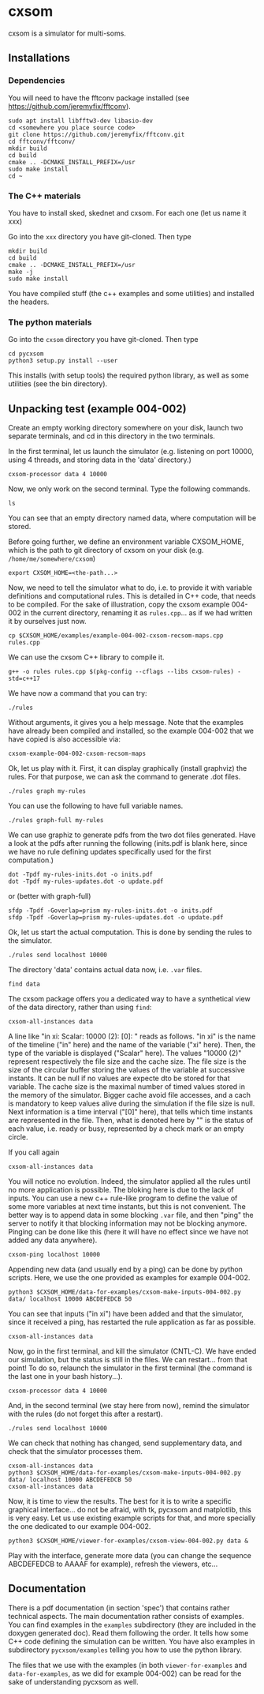 # cxsom

cxsom is a simulator for multi-soms.

## Installations 

### Dependencies

You will need to have the fftconv package installed (see https://github.com/jeremyfix/fftconv).

```
sudo apt install libfftw3-dev libasio-dev 
cd <somewhere you place source code>
git clone https://github.com/jeremyfix/fftconv.git
cd fftconv/fftconv/
mkdir build
cd build
cmake .. -DCMAKE_INSTALL_PREFIX=/usr
sudo make install
cd ~
```

### The C++ materials

You have to install sked, skednet and cxsom. For each one (let us name it xxx)

Go into the `xxx` directory you have git-cloned. Then type

```
mkdir build
cd build
cmake .. -DCMAKE_INSTALL_PREFIX=/usr
make -j
sudo make install
```

You have compiled stuff (the c++ examples and some utilities) and installed the headers.

### The python materials

Go into the `cxsom` directory you have git-cloned. Then type

```
cd pycxsom
python3 setup.py install --user
```
This installs (with setup tools) the required python library, as well as some utilities (see the bin directory).

## Unpacking test (example 004-002)

Create an empty working directory somewhere on your disk, launch two
separate terminals, and cd in this directory in the two terminals.

In the first terminal, let us launch the simulator (e.g. listening on port 10000, using 4 threads, and storing data in the 'data' directory.)

```
cxsom-processor data 4 10000
```

Now, we only work on the second terminal. Type the following commands.

```
ls
```

You can see that an empty directory named data, where computation will be stored.

Before going further, we define an environment variable CXSOM_HOME, which is the path to git directory of cxsom on your disk (e.g. `/home/me/somewhere/cxsom`)
```
export CXSOM_HOME=<the-path...>
```

Now, we need to tell the simulator what to do, i.e. to provide it with variable definitions and computational rules. This is detailed in C++ code, that needs to be compiled. For the sake of illustration, copy the cxsom example 004-002 in the current directory, renaming it as `rules.cpp`... as if we had written it by ourselves just now.

```
cp $CXSOM_HOME/examples/example-004-002-cxsom-recsom-maps.cpp rules.cpp
```

We can use the cxsom C++ library to compile it.

```
g++ -o rules rules.cpp $(pkg-config --cflags --libs cxsom-rules) -std=c++17
```

We have now a command that you can try:

```
./rules
```
Without arguments, it gives you a help message. Note that the examples have already been compiled and installed, so the example 004-002 that we have copied is also accessible via:

```
cxsom-example-004-002-cxsom-recsom-maps
```

Ok, let us play with it. First, it can display graphically (install graphviz) the rules. For that purpose, we can ask the command to generate .dot files.

```
./rules graph my-rules
```

You can use the following to have full variable names.

```
./rules graph-full my-rules
```

We can use graphiz to generate pdfs from the two dot files generated. Have a look at the pdfs after running the following (inits.pdf is blank here, since we have no rule defining updates specifically used for the first computation.)

```
dot -Tpdf my-rules-inits.dot -o inits.pdf
dot -Tpdf my-rules-updates.dot -o update.pdf
```

or (better with graph-full)

```
sfdp -Tpdf -Goverlap=prism my-rules-inits.dot -o inits.pdf
sfdp -Tpdf -Goverlap=prism my-rules-updates.dot -o update.pdf
```


Ok, let us start the actual computation. This is done by sending the rules to the simulator.

```
./rules send localhost 10000
```

The directory 'data' contains actual data now, i.e. `.var` files.

```
find data
```

The cxsom package offers you a dedicated way to have a synthetical view of the data directory, rather than using `find`:

```
cxsom-all-instances data
```

A line like "in xi: Scalar: 10000 (2): [0]: <stuff>" reads as follows. "in xi" is the name of the timeline ("in" here) and the name of the variable ("xi" here). Then, the type of the variable is displayed ("Scalar" here). The values "10000 (2)" represent respectively the file size and the cache size. The file size is the size of the circular buffer storing the values of the variable at successive instants. It can be null if no values are expecte dto be stored for that variable. The cache size is the maximal number of timed values stored in the memory of the simulator. Bigger cache avoid file accesses, and a cach is mandatory to keep values alive during the simulation if the file size is null. Next information is a time interval ("[0]" here), that tells which time instants are represented in the file. Then, what is denoted here by "<stuff>" is the status of each value, i.e. ready or busy, represented by a check mark or an empty circle.

If you call again 

```
cxsom-all-instances data
```

You will notice no evolution. Indeed, the simulator applied all the rules until no more application is possible. The bloking here is due to the lack of inputs. You can use a new c++ rule-like program to define the value of some more variables at next time instants, but this is not convenient. The better way is to append data in some blocking `.var` file, and then "ping" the server to notify it that blocking information may not be blocking anymore. Pinging can be done like this (here it will have no effect since we have not added any data anywhere).

```
cxsom-ping localhost 10000
```

Appending new data (and usually end by a ping) can be done by python scripts. Here, we use the one provided as examples for example 004-002.

```
python3 $CXSOM_HOME/data-for-examples/cxsom-make-inputs-004-002.py data/ localhost 10000 ABCDEFEDCB 50
```

You can see that inputs ("in xi") have been added and that the simulator, since it received a ping, has restarted the rule application as far as possible.

```
cxsom-all-instances data
```

Now, go in the first terminal, and kill the simulator (CNTL-C). We have ended our simulation, but the status is still in the files. We can restart... from that point! To do so, relaunch the simulator in the first terminal (the command is the last one in your bash history...).

```
cxsom-processor data 4 10000
```

And, in the second terminal (we stay here from now), remind the simulator with the rules (do not forget this after a restart).

```
./rules send localhost 10000
```

We can check that nothing has changed, send supplementary data, and check that the simulator processes them.
```
cxsom-all-instances data
python3 $CXSOM_HOME/data-for-examples/cxsom-make-inputs-004-002.py data/ localhost 10000 ABCDEFEDCB 50
cxsom-all-instances data
```

Now, it is time to view the results. The best for it is to write a specific graphical interface... do not be afraid, with tk, pycxsom and matplotlib, this is very easy. Let us use existing example scripts for that, and more specially the one dedicated to our example 004-002.

```
python3 $CXSOM_HOME/viewer-for-examples/cxsom-view-004-002.py data &
```

Play with the interface, generate more data (you can change the sequence ABCDEFEDCB to AAAAF for example), refresh the viewers, etc...

## Documentation

There is a pdf documentation (in section 'spec') that contains rather technical aspects. The main documentation rather consists of examples. You can find examples in the `examples` subdirectory (they are included in the doxygen generated doc). Read them following the order. It tells how some C++ code defining the simulation can be written. You have also examples in subdirectory `pycxsom/examples` telling you how to use the python library.

The files that we use with the examples (in both `viewer-for-examples` and `data-for-examples`, as we did for example 004-002) can be read for the sake of understanding pycxsom as well.



